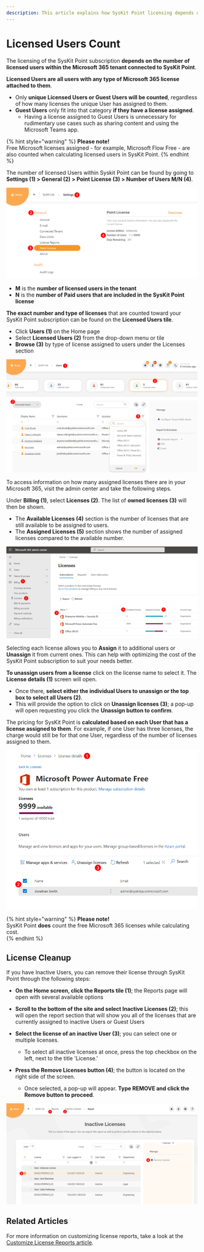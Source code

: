 ```yaml
---
description: This article explains how SysKit Point licensing depends on the Microsoft 365 licenses in your tenant.
---
```


# Licensed Users Count

The licensing of the SysKit Point subscription **depends on the number of licensed users within the Microsoft 365 tenant connected to SysKit Point**.

**Licensed Users are all users with any type of Microsoft 365 license attached to them**.
 * Only **unique Licensed Users or Guest Users will be counted**, regardless of how many licenses the unique User has assigned to them. 
 * **Guest Users** only fit into that category **if they have a license assigned**. 
   * Having a license assigned to Guest Users is unnecessary for rudimentary use cases such as sharing content and using the Microsoft Teams app.

{% hint style="warning" %}
**Please note!**  
Free Microsoft licenses assigned - for example, Microsoft Flow Free - are also counted when calculating licensed users in SysKit Point.
{% endhint %}

The number of licensed Users within Syskit Point can be found by going to **Settings (1) > General (2) > Point License (3) > Number of Users M/N (4)**.

![Number of Licensed Users](../.gitbook/assets/activation-licensed-users-point.png)

 * **M** is the **number of licensed users in the tenant** 
 * **N** is the **number of Paid users that are included in the SysKit Point license**

**The exact number and type of licenses** that are counted toward your SysKit Point subscription can be found on the **Licensed Users tile**. 
* Click **Users (1)** on the Home page
* Select **Licensed Users (2)** from the drop-down menu or tile
* **Browse (3)** by type of license assigned to users under the Licenses section

![Browse Licensed Users by license](../.gitbook/assets/activation-licensed-users_browse-license.png)

To access information on how many assigned licenses there are in your Microsoft 365, visit the admin center and take the following steps. 

Under **Billing (1)**, select **Licenses (2)**. The list of **owned licenses (3)** will then be shown. 
 * The **Available Licenses (4)** section is the number of licenses that are still available to be assigned to users. 
 * The **Assigned Licenses (5)** section shows the number of assigned licenses compared to the available number. 

![How to Check the Microsoft 365 Licenses](../.gitbook/assets/licensed-users-count_microsoft-licenses.png)

Selecting each license allows you to **Assign** it to additional users or **Unassign** it from current ones. This can help with optimizing the cost of the SysKit Point subscription to suit your needs better.

**To unassign users from a license** click on the license name to select it. The **License details (1)** screen will open.

 * Once there, **select either the individual Users to unassign or the top box to select all Users (2)**.
 * This will provide the option to click on **Unassign licenses (3)**; a pop-up will open requesting you click the **Unassign button to confirm**.

The pricing for SysKit Point is **calculated based on each User that has a license assigned to them**. 
For example, if one User has three licenses, the charge would still be for that one User, regardless of the number of licenses assigned to them. 

![Unassign Microsoft 365 Licenses](../.gitbook/assets/licensed-users-count_microsoft-license-unassign.png)

{% hint style="warning" %}
**Please note!**  
SysKit Point **does** count the free Microsoft 365 licenses while calculating cost.  
{% endhint %}


## License Cleanup

If you have Inactive Users, you can remove their license through SysKit Point through the following steps:
 * **On the Home screen, click the Reports tile (1)**; the Reports page will open with several available options
 * **Scroll to the bottom of the site and select Inactive Licenses (2)**; this will open the report section that will show you all of the licenses that are currently assigned to inactive Users or Guest Users

 * **Select the license of an inactive User (3)**; you can select one or multiple licenses. 
    * To select all inactive licenses at once, press the top checkbox on the left, next to the title 'License.' 
 * **Press the Remove Licenses button (4)**; the button is located on the right side of the screen. 
    * Once selected, a pop-up will appear. **Type REMOVE and click the Remove button to proceed**. 

![Removing Licenses](../.gitbook/assets/activation-licensed-users-count-inactive.png)

## Related Articles

For more information on customizing license reports, take a look at the [Customize License Reports article](../configuration/customize-license-reports.md). 
